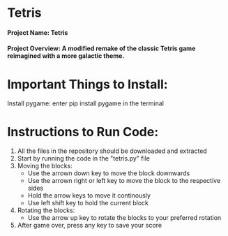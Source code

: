# Tetris
#### Project Name: Tetris
#### Project Overview: A modified remake of the classic Tetris game reimagined with a more galactic theme.

# Important Things to Install:
Install pygame: enter pip install pygame in the terminal

# Instructions to Run Code:
1. All the files in the repository should be downloaded and extracted
2. Start by running the code in the "tetris.py" file
3. Moving the blocks:
   - Use the arrown down key to move the block downwards
   - Use the arrown right or left key to move the block to the respective sides
   - Hold the arrow keys to move it continously
   - Use left shift key to hold the current block
4. Rotating the blocks:
   - Use the arrow up key to rotate the blocks to your preferred rotation
5. After game over, press any key to save your score
